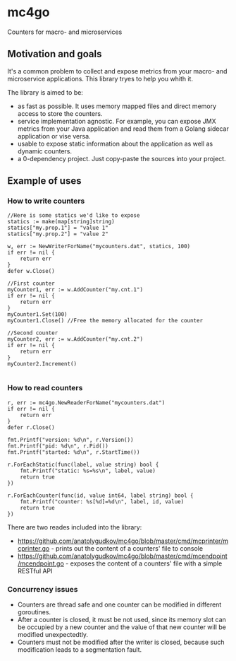 # mc4go
Counters for macro- and microservices

## Motivation and goals
It's a common problem to collect and expose metrics from your macro- and microservice applications. This library tryes to help you whith it.

The library is aimed to be:
 - as fast as possible. It uses memory mapped files and direct memory access to store the counters.
 - service implementation agnostic. For example, you can expose JMX metrics from your Java application and read them from a Golang sidecar application or vise versa.
 - usable to expose static information about the application as well as dynamic counters.
 - a 0-dependency project. Just copy-paste the sources into your project.

## Example of uses
### How to write counters
```
//Here is some statics we'd like to expose
statics := make(map[string]string)
statics["my.prop.1"] = "value 1"
statics["my.prop.2"] = "value 2"

w, err := NewWriterForName("mycounters.dat", statics, 100)
if err != nil {
	return err
}
defer w.Close()

//First counter
myCounter1, err := w.AddCounter("my.cnt.1")
if err != nil {
	return err
}
myCounter1.Set(100)
myCounter1.Close() //Free the memory allocated for the counter

//Second counter
myCounter2, err := w.AddCounter("my.cnt.2")
if err != nil {
	return err
}
myCounter2.Increment()
 
```
### How to read counters
```
r, err := mc4go.NewReaderForName("mycounters.dat")
if err != nil {
	return err
}
defer r.Close()

fmt.Printf("version: %d\n", r.Version())
fmt.Printf("pid: %d\n", r.Pid())
fmt.Printf("started: %d\n", r.StartTime())

r.ForEachStatic(func(label, value string) bool {
	fmt.Printf("static: %s=%s\n", label, value)
	return true
})

r.ForEachCounter(func(id, value int64, label string) bool {
	fmt.Printf("counter: %s[%d]=%d\n", label, id, value)
	return true
}) 
```

There are two reades included into the library:
- https://github.com/anatolygudkov/mc4go/blob/master/cmd/mcprinter/mcprinter.go - prints out the content of a counters' file to console
- https://github.com/anatolygudkov/mc4go/blob/master/cmd/mcendpoint/mcendpoint.go - exposes the content of a counters' file with a simple RESTful API

### Concurrency issues
- Counters are thread safe and one counter can be modified in different goroutines.
- After a counter is closed, it must be not used, since its memory slot can be occupied by a new counter and the value of that new counter will be modified unexpectedtly.
- Counters must not be modified after the writer is closed, because such modification leads to a segmentation fault.
